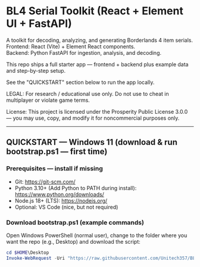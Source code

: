 # BL4 Serial Toolkit (React + Element UI + FastAPI)

A toolkit for decoding, analyzing, and generating Borderlands 4 item serials.  
Frontend: React (Vite) + Element React components.  
Backend: Python FastAPI for ingestion, analysis, and decoding.

This repo ships a full starter app — frontend + backend plus example data and step-by-step setup.

See the "QUICKSTART" section below to run the app locally.

LEGAL: For research / educational use only. Do not use to cheat in multiplayer or violate game terms.

License: This project is licensed under the Prosperity Public License 3.0.0 — you may use, copy, and modify it for noncommercial purposes only.

---

## QUICKSTART — Windows 11 (download & run bootstrap.ps1 — first time)

### Prerequisites — install if missing

- Git: https://git-scm.com/  
- Python 3.10+ (Add Python to PATH during install): https://www.python.org/downloads/  
- Node.js 18+ (LTS): https://nodejs.org/  
- Optional: VS Code (nice, but not required)

### Download bootstrap.ps1 (example commands)

Open Windows PowerShell (normal user), change to the folder where you want the repo (e.g., Desktop) and download the script:

```powershell
cd $HOME\Desktop
Invoke-WebRequest -Uri "https://raw.githubusercontent.com/Unitech357/BL4_Serial_Toolkit/main/bootstrap.ps1" -OutFile .\bootstrap.ps1
